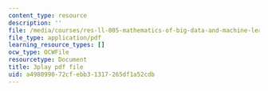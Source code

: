 ```yaml
---
content_type: resource
description: ''
file: /media/courses/res-ll-005-mathematics-of-big-data-and-machine-learning-january-iap-2020/a498099072cfebb31317265df1a52cdb_P5SjikeOHr0.pdf
file_type: application/pdf
learning_resource_types: []
ocw_type: OCWFile
resourcetype: Document
title: 3play pdf file
uid: a4980990-72cf-ebb3-1317-265df1a52cdb
---
```

